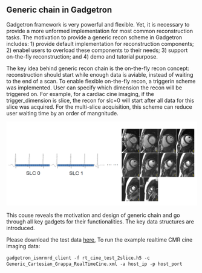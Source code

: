 ## Generic chain in Gadgetron

Gadgetron framework is very powerful and flexible. Yet, it is necessary to provide a more unformed implementation for most common reconstruction tasks. The motivation to provide a generic recon scheme in Gadgetron includes: 1) provide default implementation for reconstruction components; 2) enabel users to overload these components to their needs; 3) support on-the-fly reconstruction; and 4) demo and tutorial purpose.

The key idea behind generic recon chain is the on-the-fly recon concept: reconstruction should start while enough data is aviable, instead of waiting to the end of a scan. To enable flexible on-the-fly recon, a triggerin scheme was implemented. User can specify which dimension the recon will be triggered on. For example, for a cardiac cine imaging, if the trigger_dimension is slice, the recon for slc=0 will start after all data for this slice was acquired. For the multi-slice acquisition, this scheme can reduce user waiting time by an order of mangnitude. 

![Image of CineMRI](CineMRI.png)

This couse reveals the motivation and design of generic chain and go through all key gadgets for their functionalities. The key data structures are introduced. 

Please download the test data [here](https://gadgetrondata.blob.core.windows.net/open-shared-datasets/rt_cine_test_2slice.h5), To run the example realtime CMR cine imaging data:

```
gadgetron_ismrmrd_client -f rt_cine_test_2slice.h5 -c Generic_Cartesian_Grappa_RealTimeCine.xml -a host_ip -p host_port
```